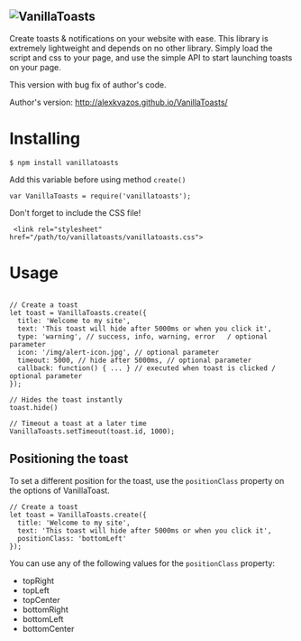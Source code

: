 ![VanillaToasts](http://puu.sh/iwxpd/eeee838c88.png)
-------

Create toasts & notifications on your website with ease. This library is extremely lightweight and depends on no other library. Simply load the script and css to your page, and use the simple API to start launching toasts on your page.

This version with bug fix of author's code.

Author's version: http://alexkvazos.github.io/VanillaToasts/

# Installing

```
$ npm install vanillatoasts
```

Add this variable before using method ```create()```

```
var VanillaToasts = require('vanillatoasts');
```


Don't forget to include the CSS file!
```
 <link rel="stylesheet" href="/path/to/vanillatoasts/vanillatoasts.css">
```

# Usage

```

// Create a toast
let toast = VanillaToasts.create({
  title: 'Welcome to my site',
  text: 'This toast will hide after 5000ms or when you click it',
  type: 'warning', // success, info, warning, error   / optional parameter
  icon: '/img/alert-icon.jpg', // optional parameter
  timeout: 5000, // hide after 5000ms, // optional parameter
  callback: function() { ... } // executed when toast is clicked / optional parameter
});

// Hides the toast instantly
toast.hide()

// Timeout a toast at a later time
VanillaToasts.setTimeout(toast.id, 1000);

```

## Positioning the toast
To set a different position for the toast, use the `positionClass` property on the options of VanillaToast.

```
// Create a toast
let toast = VanillaToasts.create({
  title: 'Welcome to my site',
  text: 'This toast will hide after 5000ms or when you click it',
  positionClass: 'bottomLeft'
});

```

You can use any of the following values for the `positionClass` property:
* topRight
* topLeft
* topCenter
* bottomRight
* bottomLeft
* bottomCenter
